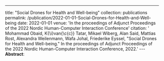---
title: "Social Drones for Health and Well-being"
collection: publications
permalink: /publication/2022-01-01-Social-Drones-for-Health-and-Well-being
date: 2022-01-01
venue: 'In the proceedings of Adjunct Proceedings of the 2022 Nordic Human-Computer Interaction Conference'
citation: ' Mohammad Obaid,  K{\i}van{\c{c}} Tatar,  Mikael Wiberg,  Alan Said,  Mattias Rost,  Alexandra Weilenmann,  Wafa Johal,  Friederike Eyssel, &quot;Social Drones for Health and Well-being.&quot; In the proceedings of Adjunct Proceedings of the 2022 Nordic Human-Computer Interaction Conference, 2022.'
---**Abstract**: